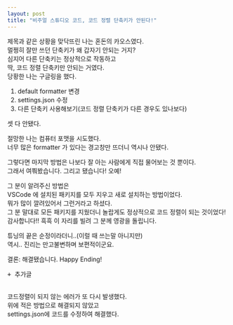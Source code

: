 ```yaml
---
layout: post
title: "비주얼 스튜디오 코드, 코드 정렬 단축키가 안된다!"
---
```


제목과 같은 상황을 맞닥뜨린 나는 혼돈의 카오스였다.<br>
멀쩡히 잘만 쓰던 단축키가 왜 갑자기 안되는 거지?<br>
심지어 다른 단축키는 정상적으로 작동하고<br>
딱, 코드 정렬 단축키만 안되는 거였다.<br>
당황한 나는 구글링을 했다.<br>

1. default formatter 변경<br>
2. settings.json 수정<br>
3. 다른 단축키 사용해보기(코드 정렬 단축키가 다른 경우도 있나보다)<br>

셋 다 안됐다.<br>

절망한 나는 컴퓨터 포맷을 시도했다.<br>
너무 많은 formatter 가 있다는 경고창만 뜨더니 역시나 안됐다.<br>

그렇다면 마지막 방법은 나보다 잘 아는 사람에게 직접 물어보는 것 뿐이다.<br>
그래서 여쭤봤습니다. 그리고 됐습니다! 오예!<br>

그 분이 알려주신 방법은<br>
VSCode 에 설치된 패키지를 모두 지우고 새로 설치하는 방법이었다.<br>
뭐가 많이 깔려있어서 그런거라고 하셨다.<br>
그 분 말대로 모든 패키지를 지웠더니 놀랍게도 정상적으로 코드 정렬이 되는 것이었다!<br>
감사합니다!! 흑흑 이 자리를 빌려 그 분께 영광을 돌립니다.<br>

튜닝의 끝은 순정이라더니..(이럴 때 쓰는말 아니지만)<br>
역시.. 진리는 만고불변하며 보편적이군요.<br>

결론: 해결됐습니다. Happy Ending!<br>

<pre>+ 추가글</pre>
<br>코드정렬이 되지 않는 에러가 또 다시 발생했다.
<br>위에 적은 방법으로 해결되지 않았고
<br>settings.json에 코드를 수정하여 해결했다.
